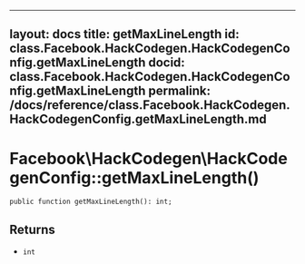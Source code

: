 
***

layout: docs
title: getMaxLineLength
id: class.Facebook.HackCodegen.HackCodegenConfig.getMaxLineLength
docid: class.Facebook.HackCodegen.HackCodegenConfig.getMaxLineLength
permalink: /docs/reference/class.Facebook.HackCodegen.HackCodegenConfig.getMaxLineLength.md
---







# Facebook\\HackCodegen\\HackCodegenConfig::getMaxLineLength()




``` Hack
public function getMaxLineLength(): int;
```




## Returns




* ` int `